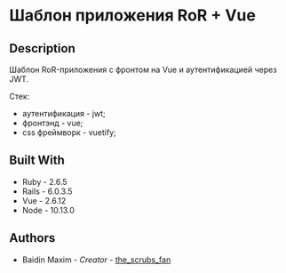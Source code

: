 # Шаблон приложения RoR + Vue

## Description

Шаблон RoR-приложения с фронтом на Vue и аутентификацией через JWT.

Стек: 
- аутентификация - jwt;
- фронтэнд - vue;
- css фреймворк - vuetify;

## Built With

* Ruby - 2.6.5
* Rails - 6.0.3.5
* Vue - 2.6.12
* Node - 10.13.0

## Authors

* Baidin Maxim - *Creator* - [the_scrubs_fan](https://github.com/TheScrubsFan)
